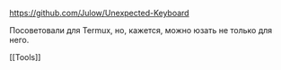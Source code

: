 https://github.com/Julow/Unexpected-Keyboard

Посоветовали для Termux, но, кажется, можно юзать не только для него.

[[Tools]]